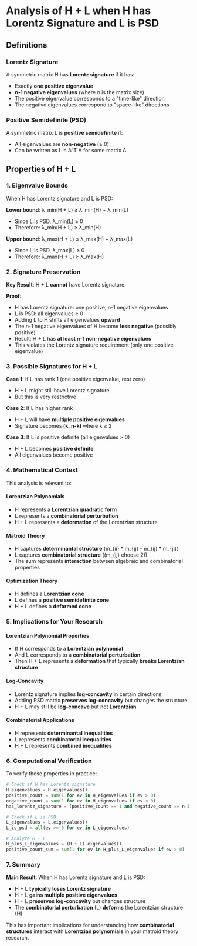 # Analysis of H + L when H has Lorentz Signature and L is PSD

## Definitions

### Lorentz Signature
A symmetric matrix H has **Lorentz signature** if it has:
- Exactly **one positive eigenvalue**
- **n-1 negative eigenvalues** (where n is the matrix size)
- The positive eigenvalue corresponds to a "time-like" direction
- The negative eigenvalues correspond to "space-like" directions

### Positive Semidefinite (PSD)
A symmetric matrix L is **positive semidefinite** if:
- All eigenvalues are **non-negative** (≥ 0)
- Can be written as L = A^T A for some matrix A

## Properties of H + L

### 1. Eigenvalue Bounds
When H has Lorentz signature and L is PSD:

**Lower bound**: λ_min(H + L) ≥ λ_min(H) + λ_min(L)
- Since L is PSD, λ_min(L) ≥ 0
- Therefore: λ_min(H + L) ≥ λ_min(H)

**Upper bound**: λ_max(H + L) ≤ λ_max(H) + λ_max(L)
- Since L is PSD, λ_max(L) ≥ 0
- Therefore: λ_max(H + L) ≥ λ_max(H)

### 2. Signature Preservation
**Key Result**: H + L **cannot** have Lorentz signature.

**Proof**:
- H has Lorentz signature: one positive, n-1 negative eigenvalues
- L is PSD: all eigenvalues ≥ 0
- Adding L to H shifts all eigenvalues **upward**
- The n-1 negative eigenvalues of H become **less negative** (possibly positive)
- Result: H + L has **at least n-1 non-negative eigenvalues**
- This violates the Lorentz signature requirement (only one positive eigenvalue)

### 3. Possible Signatures for H + L

**Case 1**: If L has rank 1 (one positive eigenvalue, rest zero)
- H + L might still have Lorentz signature
- But this is very restrictive

**Case 2**: If L has higher rank
- H + L will have **multiple positive eigenvalues**
- Signature becomes **(k, n-k)** where k ≥ 2

**Case 3**: If L is positive definite (all eigenvalues > 0)
- H + L becomes **positive definite**
- All eigenvalues become positive

### 4. Mathematical Context

This analysis is relevant to:

#### Lorentzian Polynomials
- H represents a **Lorentzian quadratic form**
- L represents a **combinatorial perturbation**
- H + L represents a **deformation** of the Lorentzian structure

#### Matroid Theory
- H captures **determinantal structure** (m_{ii} * m_{jj} - m_{ij} * m_{ji})
- L captures **combinatorial structure** ((m_{ij} choose 2))
- The sum represents **interaction** between algebraic and combinatorial properties

#### Optimization Theory
- H defines a **Lorentzian cone**
- L defines a **positive semidefinite cone**
- H + L defines a **deformed cone**

### 5. Implications for Your Research

#### Lorentzian Polynomial Properties
- If H corresponds to a **Lorentzian polynomial**
- And L corresponds to a **combinatorial perturbation**
- Then H + L represents a **deformation** that typically **breaks Lorentzian structure**

#### Log-Concavity
- Lorentz signature implies **log-concavity** in certain directions
- Adding PSD matrix **preserves log-concavity** but changes the structure
- H + L may still be **log-concave** but not **Lorentzian**

#### Combinatorial Applications
- H represents **determinantal inequalities**
- L represents **combinatorial inequalities**
- H + L represents **combined inequalities**

### 6. Computational Verification

To verify these properties in practice:

```python
# Check if H has Lorentz signature
H_eigenvalues = H.eigenvalues()
positive_count = sum(1 for ev in H_eigenvalues if ev > 0)
negative_count = sum(1 for ev in H_eigenvalues if ev < 0)
has_lorentz_signature = (positive_count == 1 and negative_count == n-1)

# Check if L is PSD
L_eigenvalues = L.eigenvalues()
L_is_psd = all(ev >= 0 for ev in L_eigenvalues)

# Analyze H + L
H_plus_L_eigenvalues = (H + L).eigenvalues()
positive_count_sum = sum(1 for ev in H_plus_L_eigenvalues if ev > 0)
```

### 7. Summary

**Main Result**: When H has Lorentz signature and L is PSD:
- H + L **typically loses Lorentz signature**
- H + L **gains multiple positive eigenvalues**
- H + L **preserves log-concavity** but changes structure
- The **combinatorial perturbation** (L) **deforms** the Lorentzian structure (H)

This has important implications for understanding how **combinatorial structures** interact with **Lorentzian polynomials** in your matroid theory research. 